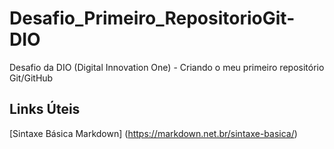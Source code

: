 # Desafio_Primeiro_RepositorioGit-DIO
Desafio da DIO (Digital Innovation One) - Criando o meu primeiro repositório Git/GitHub


## Links Úteis
[Sintaxe Básica Markdown] (https://markdown.net.br/sintaxe-basica/)
